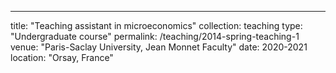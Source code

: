 ---
title: "Teaching assistant in microeconomics"
collection: teaching
type: "Undergraduate course"
permalink: /teaching/2014-spring-teaching-1
venue: "Paris-Saclay University, Jean Monnet Faculty"
date: 2020-2021
location: "Orsay, France"
